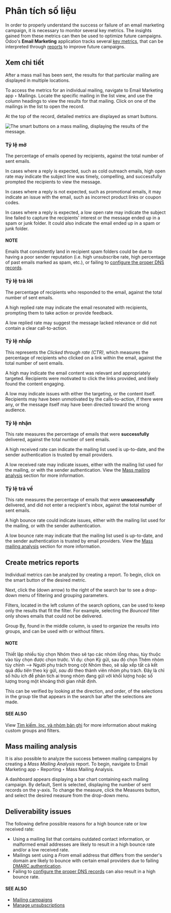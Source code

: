 # Phân tích số liệu

In order to properly understand the success or failure of an email marketing campaign, it is
necessary to monitor several key metrics. The insights gained from these metrics can then be used to
optimize future campaigns. Odoo's **Email Marketing** application tracks several [key metrics](#email-marketing-view-metrics), that can be interpreted through [reports](#email-marketing-create-reports) to improve future campaigns.

<a id="email-marketing-view-metrics"></a>

## Xem chi tiết

After a mass mail has been sent, the results for that particular mailing are displayed in multiple
locations.

To access the metrics for an individual mailing, navigate to Email Marketing app
‣ Mailings. Locate the specific mailing in the list view, and use the column headings to view the
results for that mailing. Click on one of the mailings in the list to open the record.

At the top of the record, detailed metrics are displayed as smart buttons.

![The smart buttons on a mass mailing, displaying the results of the message.](applications/marketing/email_marketing/analyze_metrics/metric-smart-buttons.png)

### Tỷ lệ mở

The percentage of emails opened by recipients, against the total number of sent emails.

In cases where a reply is expected, such as cold outreach emails, high open rate may indicate the
subject line was timely, compelling, and successfully prompted the recipients to view the message.

In cases where a reply is not expected, such as promotional emails, it may indicate an issue with
the email, such as incorrect product links or coupon codes.

In cases where a reply is expected, a low open rate may indicate the subject
line failed to capture the recipients' interest or the message ended up in a spam or junk folder. It
could also indicate the email ended up in a spam or junk folder.

#### NOTE
Emails that consistently land in recipient spam folders could be due to having a poor sender
reputation (i.e. high unsubscribe rate, high percentage of past emails marked as spam, etc.),
or failing to [configure the proper DNS records](../../general/email_communication/email_domain.md).

### Tỷ lệ trả lời

The percentage of recipients who responded to the email, against the total number of sent emails.

A high replied rate may indicate the email resonated with recipients, prompting them to take
action or provide feedback.

A low replied rate may suggest the message lacked relevance or did not contain a clear
call-to-action.

### Tỷ lệ nhấp

This represents the *Clicked through rate (CTR)*, which measures the
percentage of recipients who clicked on a link within the email, against the total number of sent
emails.

A high  may indicate the email content was relevant and appropriately targeted. Recipients
were motivated to click the links provided, and likely found the content engaging.

A low  may indicate issues with either the targeting, or the content itself. Recipients may
have been unmotivated by the calls-to-action, if there were any, or the message itself may have
been directed toward the wrong audience.

### Tỷ lệ nhận

This rate measures the percentage of emails that were **successfully** delivered, against the total
number of sent emails.

A high received rate can indicate the mailing list used is up-to-date, and the sender authentication
is trusted by email providers.

A low received rate may indicate issues, either with the mailing list used for the mailing, or with
the sender authentication. View the [Mass mailing analysis](#email-marketing-deliverability-issues) section for more
information.

### Tỷ lệ trả về

This rate measures the percentage of emails that were **unsuccessfully** delivered, and did not
enter a recipient's inbox, against the total number of sent emails.

A high bounce rate could indicate issues, either with the mailing list used for the mailing, or with
the sender authentication.

A low bounce rate may indicate that the mailing list used is up-to-date, and the sender
authentication is trusted by email providers. View the [Mass mailing analysis](#email-marketing-deliverability-issues)
section for more information.

<a id="email-marketing-create-reports"></a>

## Create metrics reports

Individual metrics can be analyzed by creating a report. To begin, click on the smart button of the
desired metric.

Next, click the <i class="fa fa-caret-down"></i> (down arrow) to the right of the search bar to see
a drop-down menu of filtering and grouping parameters.

Filters, located in the left column of the search options, can be used to keep only the
results that fit the filter. For example, selecting the *Bounced* filter only shows emails
that could not be delivered.

Group By, found in the middle column, is used to organize the results into groups, and
can be used with or without filters.

#### NOTE
Thiết lập nhiều tùy chọn Nhóm theo sẽ tạo các nhóm lồng nhau, tùy thuộc vào tùy chọn được chọn trước. Ví dụ: chọn Kỳ gửi, sau đó chọn Thêm nhóm tùy chỉnh --> Người phụ trách trong cột Nhóm theo, sẽ sắp xếp tất cả kết quả  *đầu tiên* theo kỳ gửi, *sau đó* theo thành viên nhóm phụ trách. Đây là chỉ số hữu ích để phân tích ai trong nhóm đang gửi với khối lượng hoặc số lượng trong một khoảng thời gian nhất định.

This can be verified by looking at the direction, and order, of the selections in the group tile
that appears in the search bar after the selections are made.

#### SEE ALSO
View [Tìm kiếm, lọc, và nhóm bản ghi](../../essentials/search.md) for more information about making custom groups and
filters.

<a id="email-marketing-deliverability-issues"></a>

## Mass mailing analysis

It is also possible to analyze the success between mailing campaigns by creating a *Mass Mailing
Analysis* report. To begin, navigate to Email Marketing app ‣ Reporting ‣ Mass
Mailing Analysis.

A dashboard appears displaying a bar chart containing each mailing campaign. By default,
Sent is selected, displaying the number of sent records on the y-axis. To change the
measure, click the Measures button, and select the desired measure from the drop-down
menu.

## Deliverability issues

The following define possible reasons for a high bounce rate or low received rate:

- Using a mailing list that contains outdated contact information, or malformed email addresses are
  likely to result in a high bounce rate and/or a low received rate.
- Mailings sent using a *From* email address that differs from the sender's domain are likely to
  bounce with certain email providers due to failing [DMARC authentication](../../general/email_communication/email_domain.md#email-domain-dmarc).
- Failing to [configure the proper DNS records](../../general/email_communication/email_domain.md) can also result in a high bounce rate.

#### SEE ALSO
- [Mailing campaigns](../email_marketing.md#email-marketing-mailing-campaigns)
- [Manage unsubscriptions](unsubscriptions.md)
